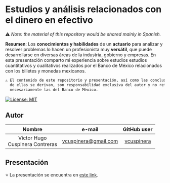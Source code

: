 # Estudios y análisis relacionados con el dinero en efectivo
⚠️ *Note: the material of this repository would be shared mainly in Spanish.*

**Resumen**: Los **conocimientos y habilidades** de un **actuario** para analizar y resolver problemas lo hacen un profesionista muy **versátil**, que puede desarrollarse en diversas áreas de la industria, gobierno y empresas. En esta presentación comparto mi experiencia sobre estudios estudios cuantitativos y cualitativos realizados por el Banco de México relacionados con los billetes y monedas mexicanos. 

```diff
⚠ El contenido de este repositorio y presentación, así como las conclusiones que
  de ellas se derivan, son responsabilidad exclusiva del autor y no reflejan
  necesariamente las del Banco de México.
```

[![License:
MIT](https://img.shields.io/badge/License-MIT-yellow.svg)](https://opensource.org/licenses/MIT)

## Autor
|Nombre |e-mail |GitHub user|
|:----:|:----:|:-----:|
|Víctor Hugo <br>Cuspinera Contreras | vcuspinera@gmail.com | [vcuspinera](https://github.com/vcuspinera) |

## Presentación
⭐️ La presentación se encuentra en [este link](https://vcuspinera.github.io/Cash_studies/Presentacion.html#1).
